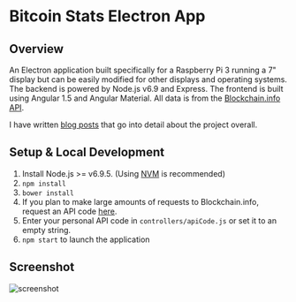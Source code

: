 # Bitcoin Stats Electron App

## Overview
An Electron application built specifically for a Raspberry Pi 3 running a 7" display but can be easily modified for 
other displays and operating systems.  The backend is powered by Node.js v6.9 and Express. The frontend is built using Angular 1.5 and Angular Material.
All data is from the [Blockchain.info API](https://blockchain.info/api).

I have written [blog posts](http://theonist.com/build-a-raspberry-pi-bitcoin-ticker-part-1/) that go into detail about the project overall.

## Setup & Local Development
1. Install Node.js >= v6.9.5. (Using [NVM](https://github.com/creationix/nvm) is recommended)
2. `npm install`
3. `bower install`
4. If you plan to make large amounts of requests to Blockchain.info, request an API 
code [here](https://blockchain.info/api/create_wallet).
5. Enter your personal API code in `controllers/apiCode.js` or set it to an empty string.
6. `npm start` to launch the application

## Screenshot
![screenshot](https://cloud.githubusercontent.com/assets/6364918/22814786/e65c36f2-ef1b-11e6-8790-6a87528fc89a.png)
